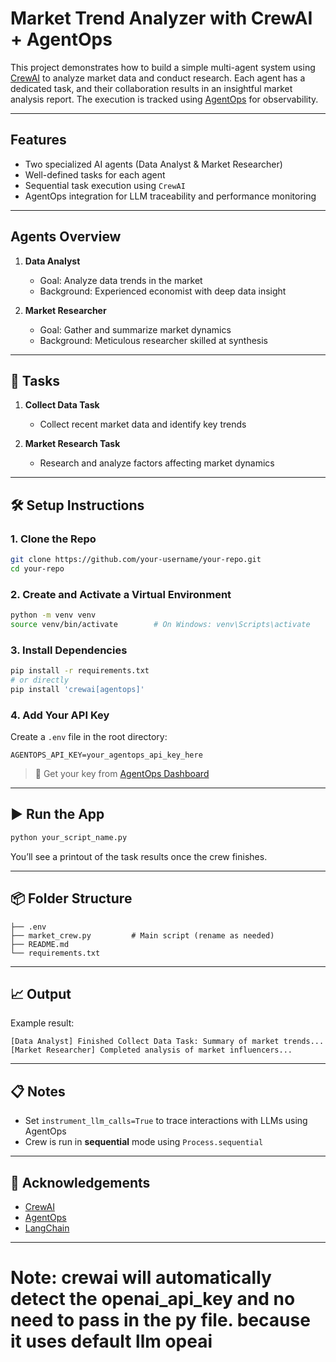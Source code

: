 # Market Trend Analyzer with CrewAI + AgentOps

This project demonstrates how to build a simple multi-agent system using [CrewAI](https://github.com/joaomdmoura/crewAI) to analyze market data and conduct research. Each agent has a dedicated task, and their collaboration results in an insightful market analysis report. The execution is tracked using [AgentOps](https://agentops.ai) for observability.

---

## Features

- Two specialized AI agents (Data Analyst & Market Researcher)
- Well-defined tasks for each agent
- Sequential task execution using `CrewAI`
- AgentOps integration for LLM traceability and performance monitoring

---

## Agents Overview

1. **Data Analyst**  
   - Goal: Analyze data trends in the market  
   - Background: Experienced economist with deep data insight

2. **Market Researcher**  
   - Goal: Gather and summarize market dynamics  
   - Background: Meticulous researcher skilled at synthesis

---

## 🧪 Tasks

1. **Collect Data Task**  
   - Collect recent market data and identify key trends

2. **Market Research Task**  
   - Research and analyze factors affecting market dynamics

---

## 🛠️ Setup Instructions

### 1. Clone the Repo

```bash
git clone https://github.com/your-username/your-repo.git
cd your-repo
```

### 2. Create and Activate a Virtual Environment

```bash
python -m venv venv
source venv/bin/activate        # On Windows: venv\Scripts\activate
```

### 3. Install Dependencies

```bash
pip install -r requirements.txt
# or directly
pip install 'crewai[agentops]'
```

### 4. Add Your API Key

Create a `.env` file in the root directory:

```env
AGENTOPS_API_KEY=your_agentops_api_key_here
```

> 🔑 Get your key from [AgentOps Dashboard](https://app.agentops.ai/settings/projects)

---

## ▶️ Run the App

```bash
python your_script_name.py
```

You’ll see a printout of the task results once the crew finishes.

---

## 📦 Folder Structure

```
├── .env
├── market_crew.py         # Main script (rename as needed)
├── README.md
└── requirements.txt
```

---

## 📈 Output

Example result:
```
[Data Analyst] Finished Collect Data Task: Summary of market trends...
[Market Researcher] Completed analysis of market influencers...
```

---

## 📋 Notes

- Set `instrument_llm_calls=True` to trace interactions with LLMs using AgentOps
- Crew is run in **sequential** mode using `Process.sequential`

---

## 🙏 Acknowledgements

- [CrewAI](https://github.com/joaomdmoura/crewAI)
- [AgentOps](https://agentops.ai)
- [LangChain](https://www.langchain.com/)

---

# Note: crewai will automatically detect the openai_api_key and no need to pass in the py file. because it uses default llm opeai

